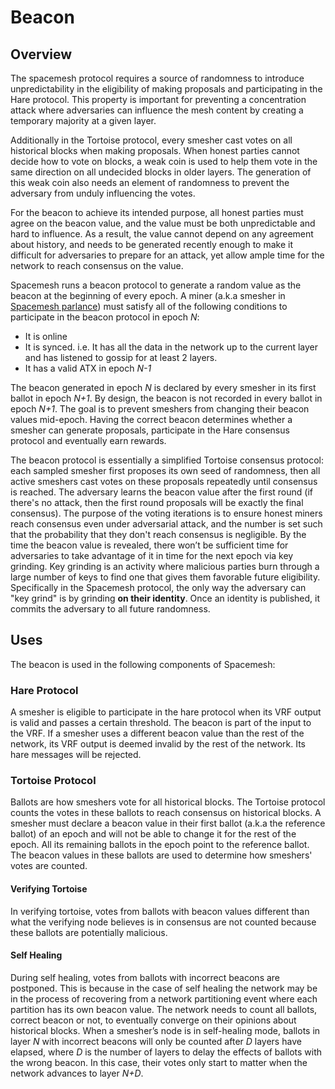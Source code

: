 # Beacon

## Overview

The spacemesh protocol requires a source of randomness to introduce unpredictability in the eligibility of making proposals and participating in the Hare protocol. This property is important for preventing a concentration attack where adversaries can influence the mesh content by creating a temporary majority at a given layer. 

Additionally in the Tortoise protocol, every smesher cast votes on all historical blocks when making proposals. When honest parties cannot decide how to vote on blocks, a weak coin is used to help them vote in the same direction on all undecided blocks in older layers. The generation of this weak coin also needs an element of randomness to prevent the adversary from unduly influencing the votes.

For the beacon to achieve its intended purpose, all honest parties must agree on the beacon value, and the value must be both unpredictable and hard to influence. As a result, the value cannot depend on any agreement about history, and needs to be generated recently enough to make it difficult for adversaries to prepare for an attack, yet allow ample time for the network to reach consensus on the value.

Spacemesh runs a beacon protocol to generate a random value as the beacon at the beginning of every epoch. A miner (a.k.a smesher in [Spacemesh parlance](https://github.com/spacemeshos/testnet-guide/blob/master/dict.md)) must satisfy all of the following conditions to participate in the beacon protocol in epoch _N_:


* It is online
* It is synced. i.e. It has all the data in the network up to the current layer and has listened to gossip for at least 2 layers.
* It has a valid ATX in epoch _N-1_

The beacon generated in epoch _N_ is declared by every smesher in its first ballot in epoch _N+1_. By design, the beacon is not recorded in every ballot in epoch _N+1_. The goal is to prevent smeshers from changing their beacon values mid-epoch. Having the correct beacon determines whether a smesher can generate proposals, participate in the Hare consensus protocol and eventually earn rewards.

The beacon protocol is essentially a simplified Tortoise consensus protocol: each sampled smesher first proposes its own seed of randomness, then all active smeshers cast votes on these proposals repeatedly until consensus is reached. The adversary learns the beacon value after the first round (if there's no attack, then the first round proposals will be exactly the final consensus). The purpose of the voting iterations is to ensure honest miners reach consensus even under adversarial attack, and the number is set such that the probability that they don't reach consensus is negligible. By the time the beacon value is revealed, there won’t be sufficient time for adversaries to take advantage of it in time for the next epoch via key grinding. Key grinding is an activity where malicious parties burn through a large number of keys to find one that gives them favorable future eligibility. Specifically in the Spacemesh protocol, the only way the adversary can "key grind" is by grinding **on their identity**. Once an identity is published, it commits the adversary to all future randomness.


## Uses

The beacon is used in the following components of Spacemesh:


### Hare Protocol

A smesher is eligible to participate in the hare protocol when its VRF output is valid and passes a certain threshold. The beacon is part of the input to the VRF. If a smesher uses a different beacon value than the rest of the network, its VRF output is deemed invalid by the rest of the network. Its hare messages will be rejected.


### Tortoise Protocol

Ballots are how smeshers vote for all historical blocks. The Tortoise protocol counts the votes in these ballots to reach consensus on historical blocks. A smesher must declare a beacon value in their first ballot (a.k.a the reference ballot) of an epoch and will not be able to change it for the rest of the epoch. All its remaining ballots in the epoch point to the reference ballot. The beacon values in these ballots are used to determine how smeshers' votes are counted.


#### Verifying Tortoise

In verifying tortoise, votes from ballots with beacon values different than what the verifying node believes is in consensus are not counted because these ballots are potentially malicious.


#### Self Healing

During self healing, votes from ballots with incorrect beacons are postponed. This is because in the case of self healing the network may be in the process of recovering from a network partitioning event where each partition has its own beacon value. The network needs to count all ballots, correct beacon or not, to eventually converge on their opinions about historical blocks. When a smesher’s node is in self-healing mode, ballots in layer _N_ with incorrect beacons will only be counted after _D_ layers have elapsed, where _D_ is the number of layers to delay the effects of ballots with the wrong beacon. In this case, their votes only start to matter when the network advances to layer _N+D_.
